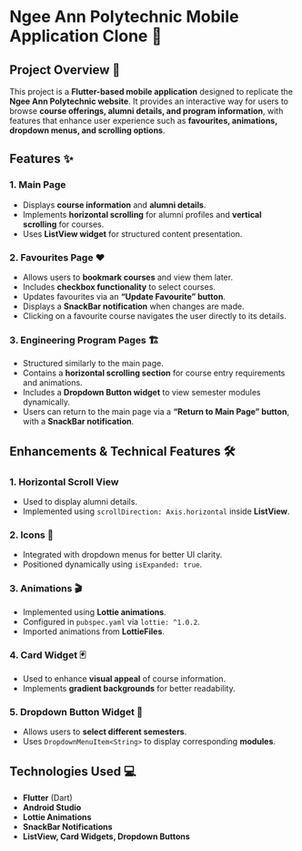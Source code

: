 # Ngee Ann Polytechnic Mobile Application Clone 📱

## Project Overview 🚀
This project is a **Flutter-based mobile application** designed to replicate the **Ngee Ann Polytechnic website**. It provides an interactive way for users to browse **course offerings, alumni details, and program information**, with features that enhance user experience such as **favourites, animations, dropdown menus, and scrolling options**.

## Features ✨
### **1. Main Page**
- Displays **course information** and **alumni details**.
- Implements **horizontal scrolling** for alumni profiles and **vertical scrolling** for courses.
- Uses **ListView widget** for structured content presentation.

### **2. Favourites Page ❤️**
- Allows users to **bookmark courses** and view them later.
- Includes **checkbox functionality** to select courses.
- Updates favourites via an **“Update Favourite” button**.
- Displays a **SnackBar notification** when changes are made.
- Clicking on a favourite course navigates the user directly to its details.

### **3. Engineering Program Pages 🏗**
- Structured similarly to the main page.
- Contains a **horizontal scrolling section** for course entry requirements and animations.
- Includes a **Dropdown Button widget** to view semester modules dynamically.
- Users can return to the main page via a **“Return to Main Page” button**, with a **SnackBar notification**.

## Enhancements & Technical Features 🛠
### **1. Horizontal Scroll View**
- Used to display alumni details.
- Implemented using `scrollDirection: Axis.horizontal` inside **ListView**.

### **2. Icons 🎨**
- Integrated with dropdown menus for better UI clarity.
- Positioned dynamically using `isExpanded: true`.

### **3. Animations 🎬**
- Implemented using **Lottie animations**.
- Configured in `pubspec.yaml` via `lottie: ^1.0.2`.
- Imported animations from **LottieFiles**.

### **4. Card Widget 🃏**
- Used to enhance **visual appeal** of course information.
- Implements **gradient backgrounds** for better readability.

### **5. Dropdown Button Widget 📂**
- Allows users to **select different semesters**.
- Uses `DropdownMenuItem<String>` to display corresponding **modules**.

## Technologies Used 💻
- **Flutter** (Dart)
- **Android Studio**
- **Lottie Animations**
- **SnackBar Notifications**
- **ListView, Card Widgets, Dropdown Buttons**
